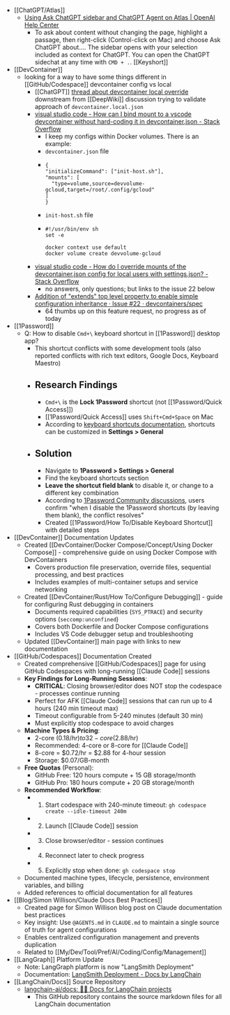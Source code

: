 - [[ChatGPT/Atlas]]
	- [Using Ask ChatGPT sidebar and ChatGPT Agent on Atlas | OpenAI Help Center](https://help.openai.com/en/articles/12628199-using-ask-chatgpt-sidebar-and-chatgpt-agent-on-atlas?utm_source=chatgpt.com)
		- To ask about content without changing the page, highlight a passage, then right-click (Control-click on Mac) and choose Ask ChatGPT about…. The sidebar opens with your selection included as context for ChatGPT. You can open the ChatGPT sidechat at any time with `CMD + .`. [[Keyshort]]
- [[DevContainer]]
	- looking for a way to have some things different in [[GitHub/Codespace]] devcontainer config vs local
		- [[ChatGPT]] [thread about devcontainer local override](https://chatgpt.com/share/690079d9-2694-8000-9d56-ad9dd9ddef9c) downstream from [[DeepWiki]] discussion trying to validate approach of `devcontainer.local.json`
		- [visual studio code - How can I bind mount to a vscode devcontainer without hard-coding it in devcontainer.json - Stack Overflow](https://stackoverflow.com/questions/71436342/how-can-i-bind-mount-to-a-vscode-devcontainer-without-hard-coding-it-in-devconta?rq=2)
			- I keep my configs within Docker volumes. There is an example:
			- `devcontainer.json` file
			- ```
			  {
			  "initializeCommand": ["init-host.sh"],
			  "mounts": [
			    "type=volume,source=devvolume-gcloud,target=/root/.config/gcloud"
			  ]
			  }
			  ```
			- `init-host.sh` file
			- ```
			  #!/usr/bin/env sh
			  set -e
			  
			  docker context use default
			  docker volume create devvolume-gcloud
			  ```
		- [visual studio code - How do I override mounts of the devcontainer.json config for local users with settings.json? - Stack Overflow](https://stackoverflow.com/questions/77002240/how-do-i-override-mounts-of-the-devcontainer-json-config-for-local-users-with-se?utm_source=chatgpt.com)
			- no answers, only questions; but links to the issue 22 below
		- [Addition of "extends" top level property to enable simple configuration inheritance · Issue #22 · devcontainers/spec](https://github.com/devcontainers/spec/issues/22)
			- 64 thumbs up on this feature request, no progress as of today
- [[1Password]]
	- Q: How to disable `Cmd+\` keyboard shortcut in [[1Password]] desktop app?
		- This shortcut conflicts with some development tools (also reported conflicts with rich text editors, Google Docs, Keyboard Maestro)
		- ## Research Findings
			- `Cmd+\` is the **Lock 1Password** shortcut (not [[1Password/Quick Access]])
			- [[1Password/Quick Access]] uses `Shift+Cmd+Space` on Mac
			- According to [keyboard shortcuts documentation](https://support.1password.com/keyboard-shortcuts/), shortcuts can be customized in **Settings > General**
		- ## Solution
			- Navigate to **1Password > Settings > General**
			- Find the keyboard shortcuts section
			- **Leave the shortcut field blank** to disable it, or change to a different key combination
			- According to [1Password Community discussions](https://1password.community/search?q=keyboard+shortcut+conflict), users confirm "when I disable the 1Password shortcuts (by leaving them blank), the conflict resolves"
			- Created [[1Password/How To/Disable Keyboard Shortcut]] with detailed steps
- [[DevContainer]] Documentation Updates
	- Created [[DevContainer/Docker Compose/Concept/Using Docker Compose]] - comprehensive guide on using Docker Compose with DevContainers
		- Covers production file preservation, override files, sequential processing, and best practices
		- Includes examples of multi-container setups and service networking
	- Created [[DevContainer/Rust/How To/Configure Debugging]] - guide for configuring Rust debugging in containers
		- Documents required capabilities (`SYS_PTRACE`) and security options (`seccomp:unconfined`)
		- Covers both Dockerfile and Docker Compose configurations
		- Includes VS Code debugger setup and troubleshooting
	- Updated [[DevContainer]] main page with links to new documentation
- [[GitHub/Codespaces]] Documentation Created
	- Created comprehensive [[GitHub/Codespaces]] page for using GitHub Codespaces with long-running [[Claude Code]] sessions
	- **Key Findings for Long-Running Sessions**:
		- **CRITICAL**: Closing browser/editor does NOT stop the codespace - processes continue running
		- Perfect for AFK [[Claude Code]] sessions that can run up to 4 hours (240 min timeout max)
		- Timeout configurable from 5-240 minutes (default 30 min)
		- Must explicitly stop codespace to avoid charges
	- **Machine Types & Pricing**:
		- 2-core ($0.18/hr) to 32-core ($2.88/hr)
		- Recommended: 4-core or 8-core for [[Claude Code]]
		- 8-core = $0.72/hr = $2.88 for 4-hour session
		- Storage: $0.07/GB-month
	- **Free Quotas** (Personal):
		- GitHub Free: 120 hours compute + 15 GB storage/month
		- GitHub Pro: 180 hours compute + 20 GB storage/month
	- **Recommended Workflow**:
		- 1. Start codespace with 240-minute timeout: `gh codespace create --idle-timeout 240m`
		- 2. Launch [[Claude Code]] session
		- 3. Close browser/editor - session continues
		- 4. Reconnect later to check progress
		- 5. Explicitly stop when done: `gh codespace stop`
	- Documented machine types, lifecycle, persistence, environment variables, and billing
	- Added references to official documentation for all features
- [[Blog/Simon Willison/Claude Docs Best Practices]]
	- Created page for Simon Willison blog post on Claude documentation best practices
	- Key insight: Use `@AGENTS.md` in `CLAUDE.md` to maintain a single source of truth for agent configurations
	- Enables centralized configuration management and prevents duplication
	- Related to [[My/Dev/Tool/Pref/AI/Coding/Config/Management]]
- [[LangGraph]] Platform Update
	- Note: LangGraph platform is now "LangSmith Deployment"
	- Documentation: [LangSmith Deployment - Docs by LangChain](https://docs.langchain.com/langsmith/deployments)
- [[LangChain/Docs]] Source Repository
	- [langchain-ai/docs: 🦜🔗 Docs for LangChain projects](https://github.com/langchain-ai/docs)
		- This GitHub repository contains the source markdown files for all LangChain documentation